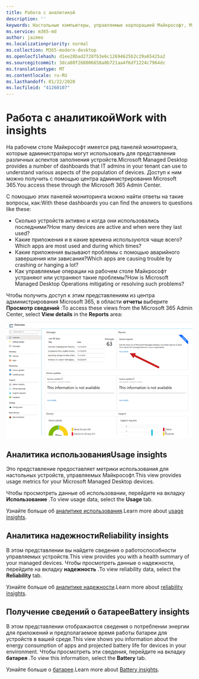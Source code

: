 ```yaml
---
title: Работа с аналитикой
description: ''
keywords: Настольные компьютеры, управляемые корпорацией Майкрософт, Microsoft 365, служба, документация
ms.service: m365-md
author: jaimeo
ms.localizationpriority: normal
ms.collection: M365-modern-desktop
ms.openlocfilehash: d1ee28bad2728fb3e6c12694625b2c29a65425a2
ms.sourcegitcommit: 3dca80f268006658a0b721aa4f6df1224c7964dc
ms.translationtype: MT
ms.contentlocale: ru-RU
ms.lasthandoff: 01/22/2020
ms.locfileid: "41260107"
---
```

# <a name="work-with-insights"></a><span data-ttu-id="c7f3d-103">Работа с аналитикой</span><span class="sxs-lookup"><span data-stu-id="c7f3d-103">Work with insights</span></span>

<span data-ttu-id="c7f3d-104">На рабочем столе Майкрософт имеется ряд панелей мониторинга, которые администраторы могут использовать для представления различных аспектов заполнения устройств.</span><span class="sxs-lookup"><span data-stu-id="c7f3d-104">Microsoft Managed Desktop provides a number of dashboards that IT admins in your tenant can use to understand various aspects of the population of devices.</span></span> <span data-ttu-id="c7f3d-105">Доступ к ним можно получить с помощью центра администрирования Microsoft 365.</span><span class="sxs-lookup"><span data-stu-id="c7f3d-105">You access these through the Microsoft 365 Admin Center.</span></span>

<span data-ttu-id="c7f3d-106">С помощью этих панелей мониторинга можно найти ответы на такие вопросы, как:</span><span class="sxs-lookup"><span data-stu-id="c7f3d-106">With these dashboards you can find the answers to questions like these:</span></span>

- <span data-ttu-id="c7f3d-107">Сколько устройств активно и когда они использовались последними?</span><span class="sxs-lookup"><span data-stu-id="c7f3d-107">How many devices are active and when were they last used?</span></span>
- <span data-ttu-id="c7f3d-108">Какие приложения и в какие времена используются чаще всего?</span><span class="sxs-lookup"><span data-stu-id="c7f3d-108">Which apps are most used and during which times?</span></span>
- <span data-ttu-id="c7f3d-109">Какие приложения вызывают проблемы с помощью аварийного завершения или зависания?</span><span class="sxs-lookup"><span data-stu-id="c7f3d-109">Which apps are causing trouble by crashing or hanging a lot?</span></span>
- <span data-ttu-id="c7f3d-110">Как управляемые операции на рабочем столе Майкрософт устраняют или устраняют такие проблемы?</span><span class="sxs-lookup"><span data-stu-id="c7f3d-110">How is Microsoft Managed Desktop Operations mitigating or resolving such problems?</span></span>

<span data-ttu-id="c7f3d-111">Чтобы получить доступ к этим представлениям из центра администрирования Microsoft 365, в области **отчеты** выберите **Просмотр сведений** :</span><span class="sxs-lookup"><span data-stu-id="c7f3d-111">To access these views from the Microsoft 365 Admin Center, select **View details** in the **Reports** area:</span></span>

![Центр администрирования с областью отчетов в правом верхнем углу, включая карточку отчетов об устройствах и ссылку "просмотреть сведения".](images/insights_overview.png)



## <a name="usage-insights"></a><span data-ttu-id="c7f3d-113">Аналитика использования</span><span class="sxs-lookup"><span data-stu-id="c7f3d-113">Usage insights</span></span>
<span data-ttu-id="c7f3d-114">Это представление предоставляет метрики использования для настольных устройств, управляемых Майкрософт.</span><span class="sxs-lookup"><span data-stu-id="c7f3d-114">This view provides usage metrics for your Microsoft Managed Desktop devices.</span></span> 

<span data-ttu-id="c7f3d-115">Чтобы просмотреть данные об использовании, перейдите на вкладку **Использование** .</span><span class="sxs-lookup"><span data-stu-id="c7f3d-115">To view usage data, select the **Usage** tab.</span></span>

<span data-ttu-id="c7f3d-116">Узнайте больше об [аналитике использования](usage-insights.md).</span><span class="sxs-lookup"><span data-stu-id="c7f3d-116">Learn more about [usage insights](usage-insights.md).</span></span>

## <a name="reliability-insights"></a><span data-ttu-id="c7f3d-117">Аналитика надежности</span><span class="sxs-lookup"><span data-stu-id="c7f3d-117">Reliability insights</span></span>
<span data-ttu-id="c7f3d-118">В этом представлении вы найдете сведения о работоспособности управляемых устройств.</span><span class="sxs-lookup"><span data-stu-id="c7f3d-118">This view provides you with a health summary of your managed devices.</span></span> <span data-ttu-id="c7f3d-119">Чтобы просмотреть данные о надежности, перейдите на вкладку **надежность** .</span><span class="sxs-lookup"><span data-stu-id="c7f3d-119">To view reliability data, select the **Reliability** tab.</span></span>

<span data-ttu-id="c7f3d-120">Узнайте больше об [аналитике надежности](reliability-insights.md).</span><span class="sxs-lookup"><span data-stu-id="c7f3d-120">Learn more about [reliability insights](reliability-insights.md).</span></span>

## <a name="battery-insights"></a><span data-ttu-id="c7f3d-121">Получение сведений о батарее</span><span class="sxs-lookup"><span data-stu-id="c7f3d-121">Battery insights</span></span>
<span data-ttu-id="c7f3d-122">В этом представлении отображаются сведения о потреблении энергии для приложений и предполагаемое время работы батареи для устройств в вашей среде.</span><span class="sxs-lookup"><span data-stu-id="c7f3d-122">This view shows you information about the energy consumption of apps and projected battery life for devices in your environment.</span></span> <span data-ttu-id="c7f3d-123">Чтобы просмотреть эти сведения, перейдите на вкладку **батарея** .</span><span class="sxs-lookup"><span data-stu-id="c7f3d-123">To view this information, select the **Battery** tab.</span></span>

<span data-ttu-id="c7f3d-124">Узнайте больше о [батарее](battery-insights.md).</span><span class="sxs-lookup"><span data-stu-id="c7f3d-124">Learn more about [Battery insights](battery-insights.md).</span></span>